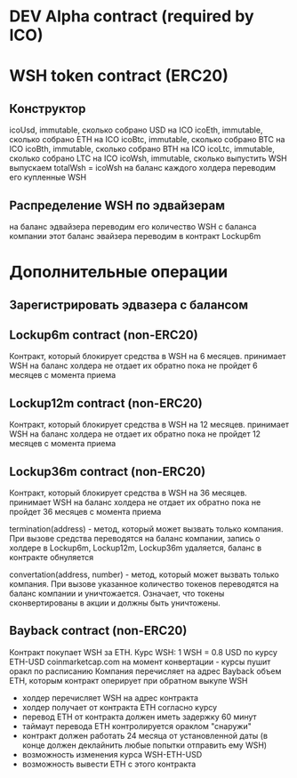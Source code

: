 # DEV Alpha contract (required by ICO)

# WSH token contract (ERC20)

## Конструктор

icoUsd, immutable, сколько собрано USD на ICO
icoEth, immutable, сколько собрано ETH на ICO
icoBtc, immutable, сколько собрано BTC на ICO
icoBth, immutable, сколько собрано BTH на ICO
icoLtc, immutable, сколько собрано LTC на ICO
icoWsh, immutable, сколько выпустить WSH
выпускаем totalWsh = icoWsh
на баланс каждого холдера переводим его купленные WSH

## Распределение WSH по эдвайзерам

на баланс эдвайзера переводим его количество WSH с баланса компании
этот баланс эвайзера переводим в контракт Lockup6m

# Дополнительные операции

## Зарегистрировать эдвазера с балансом

## Lockup6m contract (non-ERC20)

Контракт, который блокирует средства в WSH на 6 месяцев.
принимает WSH на баланс холдера
не отдает их обратно пока не пройдет 6 месяцев с момента приема

## Lockup12m contract (non-ERC20)

Контракт, который блокирует средства в WSH на 12 месяцев.
принимает WSH на баланс холдера
не отдает их обратно пока не пройдет 12 месяцев с момента приема

## Lockup36m contract (non-ERC20)

Контракт, который блокирует средства в WSH на 36 месяцев.
принимает WSH на баланс холдера
не отдает их обратно пока не пройдет 36 месяцев с момента приема


termination(address) - метод, который может вызвать только компания. При вызове средства переводятся на баланс компании, запись о холдере в Lockup6m, Lockup12m, Lockup36m удаляется, баланс в контракте обнуляется

convertation(address, number) - метод, который может вызвать только компания. При вызове указанное количество токенов переводятся на баланс компании и уничтожается. Означает, что токены сконвертированы в акции и должны быть уничтожены.

## Bayback contract (non-ERC20)

Контракт покупает WSH за ETH. Курс WSH: 1 WSH = 0.8 USD по курсу ETH-USD coinmarketcap.com на момент конвертации - курсы пушит оракл по расписанию Компания перечисляет на адрес Bayback объем ETH, которым контракт оперирует при обратном выкупе WSH

- холдер перечисляет WSH на адрес контракта
- холдер получает от контракта ETH согласно курсу
- перевод ETH от контракта должен иметь задержку 60 минут
- таймаут перевода ETH контролируется ораклом "снаружи"
- контракт должен работать 24 месяца от установленной даты (в конце должен деклайнить любые попытки отправить ему WSH)
- возможность изменения курса WSH-ETH-USD
- возможность вывести ETH с этого контракта
